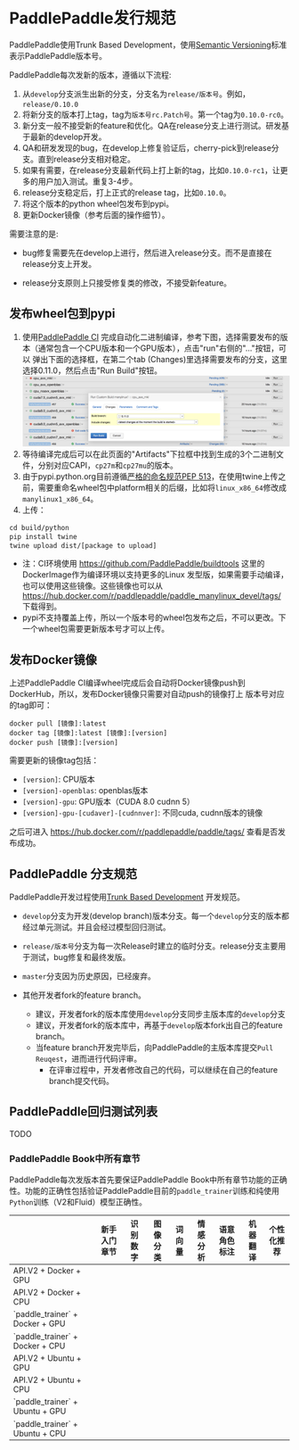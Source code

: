 # PaddlePaddle发行规范

PaddlePaddle使用Trunk Based Development，使用[Semantic Versioning](http://semver.org/)标准表示PaddlePaddle版本号。

PaddlePaddle每次发新的版本，遵循以下流程:

1. 从`develop`分支派生出新的分支，分支名为`release/版本号`。例如，`release/0.10.0`
2. 将新分支的版本打上tag，tag为`版本号rc.Patch号`。第一个tag为`0.10.0-rc0`。
3. 新分支一般不接受新的feature和优化。QA在release分支上进行测试。研发基于最新的develop开发。
4. QA和研发发现的bug，在develop上修复验证后，cherry-pick到release分支。直到release分支相对稳定。
5. 如果有需要，在release分支最新代码上打上新的tag，比如`0.10.0-rc1`，让更多的用户加入测试。重复3-4步。
6. release分支稳定后，打上正式的release tag，比如`0.10.0`。
7. 将这个版本的python wheel包发布到pypi。
8. 更新Docker镜像（参考后面的操作细节）。

需要注意的是:

* bug修复需要先在develop上进行，然后进入release分支。而不是直接在release分支上开发。

* release分支原则上只接受修复类的修改，不接受新feature。

## 发布wheel包到pypi

1. 使用[PaddlePaddle CI](https://paddleci.ngrok.io/project.html?projectId=Manylinux1&tab=projectOverview)
完成自动化二进制编译，参考下图，选择需要发布的版本（通常包含一个CPU版本和一个GPU版本），点击"run"右侧的"..."按钮，可以
弹出下面的选择框，在第二个tab (Changes)里选择需要发布的分支，这里选择0.11.0，然后点击"Run Build"按钮。
	<img src="https://raw.githubusercontent.com/PaddlePaddle/Paddle/develop/doc/fluid/images/ci_build_whl.png">
1. 等待编译完成后可以在此页面的"Artifacts"下拉框中找到生成的3个二进制文件，分别对应CAPI，`cp27m`和`cp27mu`的版本。
1. 由于pypi.python.org目前遵循[严格的命名规范PEP 513](https://www.python.org/dev/peps/pep-0513)，在使用twine上传之前，需要重命名wheel包中platform相关的后缀，比如将`linux_x86_64`修改成`manylinux1_x86_64`。
1. 上传：
```
cd build/python
pip install twine
twine upload dist/[package to upload]
```

* 注：CI环境使用 https://github.com/PaddlePaddle/buildtools 这里的DockerImage作为编译环境以支持更多的Linux
  发型版，如果需要手动编译，也可以使用这些镜像。这些镜像也可以从 https://hub.docker.com/r/paddlepaddle/paddle_manylinux_devel/tags/ 下载得到。
* pypi不支持覆盖上传，所以一个版本号的wheel包发布之后，不可以更改。下一个wheel包需要更新版本号才可以上传。

## 发布Docker镜像

上述PaddlePaddle CI编译wheel完成后会自动将Docker镜像push到DockerHub，所以，发布Docker镜像只需要对自动push的镜像打上
版本号对应的tag即可：

```
docker pull [镜像]:latest
docker tag [镜像]:latest [镜像]:[version]
docker push [镜像]:[version]
```

需要更新的镜像tag包括：

* `[version]`: CPU版本
* `[version]-openblas`: openblas版本
* `[version]-gpu`: GPU版本（CUDA 8.0 cudnn 5）
* `[version]-gpu-[cudaver]-[cudnnver]`: 不同cuda, cudnn版本的镜像

之后可进入 https://hub.docker.com/r/paddlepaddle/paddle/tags/ 查看是否发布成功。

## PaddlePaddle 分支规范

PaddlePaddle开发过程使用[Trunk Based Development](https://trunkbaseddevelopment.com/) 开发规范。

* `develop`分支为开发(develop branch)版本分支。每一个`develop`分支的版本都经过单元测试。并且会经过模型回归测试。
* `release/版本号`分支为每一次Release时建立的临时分支。release分支主要用于测试，bug修复和最终发版。
* `master`分支因为历史原因，已经废弃。

* 其他开发者fork的feature branch。
	* 建议，开发者fork的版本库使用`develop`分支同步主版本库的`develop`分支
	* 建议，开发者fork的版本库中，再基于`develop`版本fork出自己的feature branch。
	* 当feature branch开发完毕后，向PaddlePaddle的主版本库提交`Pull Reuqest`，进而进行代码评审。
		* 在评审过程中，开发者修改自己的代码，可以继续在自己的feature branch提交代码。

## PaddlePaddle回归测试列表

TODO

### PaddlePaddle Book中所有章节

PaddlePaddle每次发版本首先要保证PaddlePaddle Book中所有章节功能的正确性。功能的正确性包括验证PaddlePaddle目前的`paddle_trainer`训练和纯使用`Python`训练（V2和Fluid）模型正确性。

<table>
<thead>
<tr>
<th></th>
<th>新手入门章节 </th>
<th> 识别数字</th>
<th> 图像分类</th>
<th>词向量</th>
<th> 情感分析</th>
<th>语意角色标注</th>
<th> 机器翻译</th>
<th>个性化推荐</th>
</tr>
</thead>

<tbody>
<tr>
<td>API.V2 + Docker + GPU </td>
<td>  </td>
<td> </td>
<td>  </td>
<td> </td>
<td>  </td>
<td> </td>
<td>  </td>
<td> </td>
</tr>

<tr>
<td> API.V2 + Docker + CPU </td>
<td>  </td>
<td> </td>
<td>  </td>
<td> </td>
<td>  </td>
<td> </td>
<td>  </td>
<td> </td>
</tr>

<tr>
<td>`paddle_trainer` + Docker + GPU </td>
<td>  </td>
<td> </td>
<td>  </td>
<td> </td>
<td>  </td>
<td> </td>
<td>  </td>
<td> </td>
</tr>

<tr>
<td>`paddle_trainer` + Docker + CPU </td>
<td>  </td>
<td> </td>
<td>  </td>
<td> </td>
<td>  </td>
<td> </td>
<td>  </td>
<td> </td>
</tr>

<tr>
<td> API.V2 + Ubuntu + GPU</td>
<td>  </td>
<td> </td>
<td>  </td>
<td> </td>
<td>  </td>
<td> </td>
<td>  </td>
<td> </td>
</tr>

<tr>
<td>API.V2 + Ubuntu + CPU </td>
<td>  </td>
<td> </td>
<td>  </td>
<td> </td>
<td>  </td>
<td> </td>
<td>  </td>
<td> </td>
</tr>

<tr>
<td> `paddle_trainer` + Ubuntu + GPU</td>
<td>  </td>
<td> </td>
<td>  </td>
<td> </td>
<td>  </td>
<td> </td>
<td>  </td>
<td> </td>
</tr>

<tr>
<td> `paddle_trainer` + Ubuntu + CPU</td>
<td>  </td>
<td> </td>
<td>  </td>
<td> </td>
<td>  </td>
<td> </td>
<td>  </td>
<td> </td>
</tr>
</tbody>
</table>

